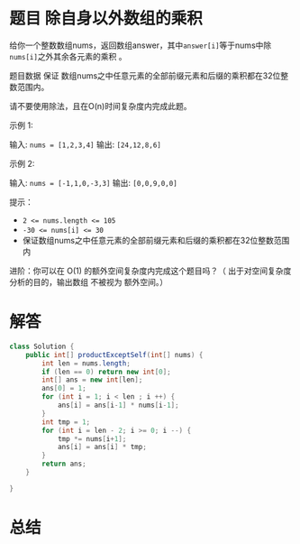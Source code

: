 # 题目 除自身以外数组的乘积

给你一个整数数组nums，返回数组answer，其中```answer[i]```等于nums中除```nums[i]```之外其余各元素的乘积 。

题目数据 保证 数组nums之中任意元素的全部前缀元素和后缀的乘积都在32位整数范围内。

请不要使用除法，且在O(n)时间复杂度内完成此题。

 

示例 1:

输入: ```nums = [1,2,3,4]```
输出: ```[24,12,8,6]```

示例 2:

输入: ```nums = [-1,1,0,-3,3]```
输出: ```[0,0,9,0,0]```
 

提示：

* ```2 <= nums.length <= 105```
* ```-30 <= nums[i] <= 30```
* 保证数组nums之中任意元素的全部前缀元素和后缀的乘积都在32位整数范围内
 

进阶：你可以在 O(1) 的额外空间复杂度内完成这个题目吗？（ 出于对空间复杂度分析的目的，输出数组 不被视为 额外空间。）

# 解答
```java
class Solution {
    public int[] productExceptSelf(int[] nums) {
        int len = nums.length;
        if (len == 0) return new int[0];
        int[] ans = new int[len];
        ans[0] = 1;
        for (int i = 1; i < len ; i ++) {
            ans[i] = ans[i-1] * nums[i-1];
        }
        int tmp = 1;
        for (int i = len - 2; i >= 0; i --) {
            tmp *= nums[i+1];
            ans[i] = ans[i] * tmp;
        }
        return ans;
    }

}
```

# 总结
